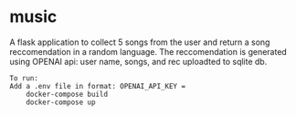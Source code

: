 # music

A flask application to collect 5 songs from the user and return a song reccomendation in a random language.
The reccomendation is generated using OPENAI api: user name, songs, and rec uploadted to sqlite db. 
```
To run: 
Add a .env file in format: OPENAI_API_KEY =
    docker-compose build 
    docker-compose up
```



